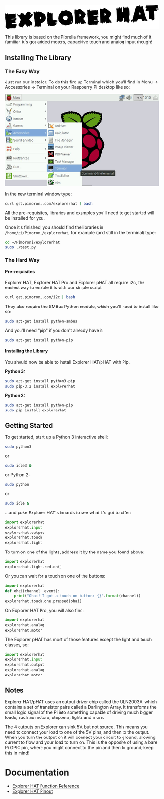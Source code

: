 ![Explorer HAT/pHAT](explorer-hat.png)

This library is based on the Pibrella framework, you might find much of it familiar. It's got added motors, capacitive touch and analog input though!

## Installing The Library

### The Easy Way

Just run our installer. To do this fire up Terminal which you'll find in Menu -> Accessories -> Terminal on your Raspberry Pi desktop like so:

![Finding the terminal](terminal.jpg)

In the new terminal window type:

```bash
curl get.pimoroni.com/explorerhat | bash
```

All the pre-requisites, libraries and examples you'll need to get started will be installed for you.

Once it's finished, you should find the libraries in `/home/pi/Pimoroni/explorerhat`, for example (and still in the terminal) type:

```bash
cd ~/Pimoroni/explorerhat
sudo ./test.py
```

### The Hard Way

#### Pre-requisites

Explorer HAT, Explorer HAT Pro and Explorer pHAT all require i2c, the easiest way to enable it is with our simple script:

```bash
curl get.pimoroni.com/i2c | bash
```

They also require the SMBus Python module, which you'll need to install like so:

```bash
sudo apt-get install python-smbus
```

And you'll need "pip" if you don't already have it:

```bash
sudo apt-get install python-pip
```

#### Installing the Library

You should now be able to install Explorer HAT/pHAT with Pip.

**Python 3:**

```bash
sudo apt-get install python3-pip
sudo pip-3.2 install explorerhat
```

**Python 2:**

```bash
sudo apt-get install python-pip
sudo pip install explorerhat
```

## Getting Started

To get started, start up a Python 3 interactive shell:

```bash
sudo python3
```

or

```bash
sudo idle3 &
```

or Python 2:

```bash
sudo python
```

or

```bash
sudo idle &
```

...and poke Explorer HAT's innards to see what it's got to offer:

```python
import explorerhat
explorerhat.input
explorerhat.output
explorerhat.touch
explorerhat.light
```

To turn on one of the lights, address it by the name you found above:

```python
import explorerhat
explorerhat.light.red.on()
```

Or you can wait for a touch on one of the buttons:

```python
import explorerhat
def ohai(channel, event):
    print("Ohai! I got a touch on button: {}".format(channel))
explorerhat.touch.one.pressed(ohai)
```

On Explorer HAT Pro, you will also find:

```python
import explorerhat
explorerhat.analog
explorerhat.motor
```

The Explorer pHAT has most of those features except the light and touch classes, so:

```python
import explorerhat
explorerhat.input
explorerhat.output
explorerhat.analog
explorerhat.motor
```

## Notes

Explorer HAT/pHAT uses an output driver chip called the ULN2003A, which contains a set of transistor pairs called a Darlington Array. It transforms the small logic signal of the Pi into something capable of driving much bigger loads, such as motors, steppers, lights and more. 

The 4 outputs on Explorer can sink 5V, but not source. This means you need to connect your load to one of the 5V pins, and then to the output. When you turn the output on it will connect your circuit to ground, allowing current to flow and your load to turn on. This is the opposite of using a bare Pi GPIO pin, where you might connect to the pin and then to ground; keep this in mind!


# Documentation

* [Explorer HAT Function Reference](/documentation/Function-reference.md)
* [Explorer HAT Pinout](/documentation/GPIO-pins.md)
